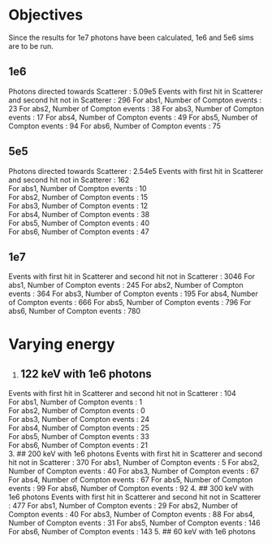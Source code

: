 # Objectives
Since the results for 1e7 photons have been calculated, 1e6 and 5e6 sims are to be run.
## 1e6
Photons directed towards Scatterer : 5.09e5
Events with first hit in Scatterer and second hit not in Scatterer : 296
         For abs1, Number of Compton events : 23
         For abs2, Number of Compton events : 38
         For abs3, Number of Compton events : 17
         For abs4, Number of Compton events : 49
         For abs5, Number of Compton events : 94
         For abs6, Number of Compton events : 75
## 5e5
Photons directed towards Scatterer : 2.54e5
Events with first hit in Scatterer and second hit not in Scatterer : 162  
         For abs1, Number of Compton events : 10  
         For abs2, Number of Compton events : 15  
         For abs3, Number of Compton events : 12  
         For abs4, Number of Compton events : 38  
         For abs5, Number of Compton events : 40  
         For abs6, Number of Compton events : 47  
## 1e7
Events with first hit in Scatterer and second hit not in Scatterer : 3046
         For abs1, Number of Compton events : 245
         For abs2, Number of Compton events : 364
         For abs3, Number of Compton events : 195
         For abs4, Number of Compton events : 666
         For abs5, Number of Compton events : 796
         For abs6, Number of Compton events : 780
# Varying energy 
1. ## 122 keV with 1e6 photons  
Events with first hit in Scatterer and second hit not in Scatterer : 104  
         For abs1, Number of Compton events : 1  
         For abs2, Number of Compton events : 0  
         For abs3, Number of Compton events : 24  
         For abs4, Number of Compton events : 25  
         For abs5, Number of Compton events : 33  
         For abs6, Number of Compton events : 21  
3. ## 200 keV with 1e6 photons
Events with first hit in Scatterer and second hit not in Scatterer : 370
         For abs1, Number of Compton events : 5
         For abs2, Number of Compton events : 40
         For abs3, Number of Compton events : 67
         For abs4, Number of Compton events : 67
         For abs5, Number of Compton events : 99
         For abs6, Number of Compton events : 92
4. ## 300 keV with 1e6 photons
Events with first hit in Scatterer and second hit not in Scatterer : 477
         For abs1, Number of Compton events : 29
         For abs2, Number of Compton events : 40
         For abs3, Number of Compton events : 88
         For abs4, Number of Compton events : 31
         For abs5, Number of Compton events : 146
         For abs6, Number of Compton events : 143
5. ## 60 keV with 1e6 photons